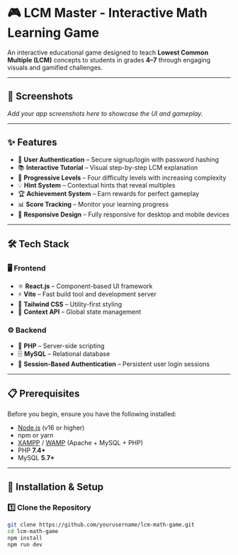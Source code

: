 # 🎮 LCM Master - Interactive Math Learning Game

An interactive educational game designed to teach **Lowest Common Multiple (LCM)** concepts to students in grades **4–7** through engaging visuals and gamified challenges.

---

## 📸 Screenshots
_Add your app screenshots here to showcase the UI and gameplay._

---

## ✨ Features

- 🔐 **User Authentication** – Secure signup/login with password hashing  
- 📚 **Interactive Tutorial** – Visual step-by-step LCM explanation  
- 🎯 **Progressive Levels** – Four difficulty levels with increasing complexity  
- 💡 **Hint System** – Contextual hints that reveal multiples  
- 🏆 **Achievement System** – Earn rewards for perfect gameplay  
- 📊 **Score Tracking** – Monitor your learning progress  
- 📱 **Responsive Design** – Fully responsive for desktop and mobile devices  

---

## 🛠️ Tech Stack

### 🖥️ Frontend
- ⚛️ **React.js** – Component-based UI framework  
- ⚡ **Vite** – Fast build tool and development server  
- 🎨 **Tailwind CSS** – Utility-first styling  
- 🧠 **Context API** – Global state management  

### ⚙️ Backend
- 🐘 **PHP** – Server-side scripting  
- 🗄️ **MySQL** – Relational database  
- 🔑 **Session-Based Authentication** – Persistent user login sessions  

---

## 📋 Prerequisites

Before you begin, ensure you have the following installed:

- [Node.js](https://nodejs.org/) (v16 or higher)  
- npm or yarn  
- [XAMPP](https://www.apachefriends.org/) / [WAMP](https://www.wampserver.com/) (Apache + MySQL + PHP)  
- PHP **7.4+**  
- MySQL **5.7+**

---

## 🚀 Installation & Setup

### 1️⃣ Clone the Repository
```bash
git clone https://github.com/yourusername/lcm-math-game.git
cd lcm-math-game
npm install
npm run dev
